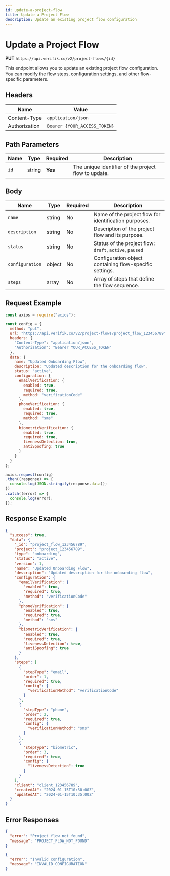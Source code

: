 ```yaml
---
id: update-a-project-flow
title: Update a Project Flow
description: Update an existing project flow configuration
---
```


# Update a Project Flow

**PUT** `https://api.verifik.co/v2/project-flows/{id}`

This endpoint allows you to update an existing project flow configuration. You can modify the flow steps, configuration settings, and other flow-specific parameters.

## Headers

| Name          | Value                        |
| ------------- | ---------------------------- |
| Content-Type  | `application/json`           |
| Authorization | `Bearer {YOUR_ACCESS_TOKEN}` |

## Path Parameters

| Name | Type   | Required | Description                                                      |
| ---- | ------ | -------- | ---------------------------------------------------------------- |
| `id` | string | **Yes**  | The unique identifier of the project flow to update.            |

## Body

| Name            | Type   | Required | Description                                                                                    |
| --------------- | ------ | -------- | ---------------------------------------------------------------------------------------------- |
| `name`          | string | No       | Name of the project flow for identification purposes.                                        |
| `description`   | string | No       | Description of the project flow and its purpose.                                              |
| `status`        | string | No       | Status of the project flow: `draft`, `active`, `paused`                                       |
| `configuration` | object | No       | Configuration object containing flow-specific settings.                                      |
| `steps`         | array  | No       | Array of steps that define the flow sequence.                                                 |

## Request Example

```javascript
const axios = require("axios");

const config = {
  method: "put",
  url: "https://api.verifik.co/v2/project-flows/project_flow_123456789",
  headers: {
    "Content-Type": "application/json",
    "Authorization": "Bearer YOUR_ACCESS_TOKEN"
  },
  data: {
    name: "Updated Onboarding Flow",
    description: "Updated description for the onboarding flow",
    status: "active",
    configuration: {
      emailVerification: {
        enabled: true,
        required: true,
        method: "verificationCode"
      },
      phoneVerification: {
        enabled: true,
        required: true,
        method: "sms"
      },
      biometricVerification: {
        enabled: true,
        required: true,
        livenessDetection: true,
        antiSpoofing: true
      }
    }
  }
};

axios.request(config)
.then((response) => {
  console.log(JSON.stringify(response.data));
})
.catch((error) => {
  console.log(error);
});
```

## Response Example

```json
{
  "success": true,
  "data": {
    "_id": "project_flow_123456789",
    "project": "project_123456789",
    "type": "onboarding",
    "status": "active",
    "version": 1,
    "name": "Updated Onboarding Flow",
    "description": "Updated description for the onboarding flow",
    "configuration": {
      "emailVerification": {
        "enabled": true,
        "required": true,
        "method": "verificationCode"
      },
      "phoneVerification": {
        "enabled": true,
        "required": true,
        "method": "sms"
      },
      "biometricVerification": {
        "enabled": true,
        "required": true,
        "livenessDetection": true,
        "antiSpoofing": true
      }
    },
    "steps": [
      {
        "stepType": "email",
        "order": 1,
        "required": true,
        "config": {
          "verificationMethod": "verificationCode"
        }
      },
      {
        "stepType": "phone",
        "order": 2,
        "required": true,
        "config": {
          "verificationMethod": "sms"
        }
      },
      {
        "stepType": "biometric",
        "order": 3,
        "required": true,
        "config": {
          "livenessDetection": true
        }
      }
    ],
    "client": "client_123456789",
    "createdAt": "2024-01-15T10:30:00Z",
    "updatedAt": "2024-01-15T10:35:00Z"
  }
}
```

## Error Responses

```json
{
  "error": "Project flow not found",
  "message": "PROJECT_FLOW_NOT_FOUND"
}
```

```json
{
  "error": "Invalid configuration",
  "message": "INVALID_CONFIGURATION"
}
```
